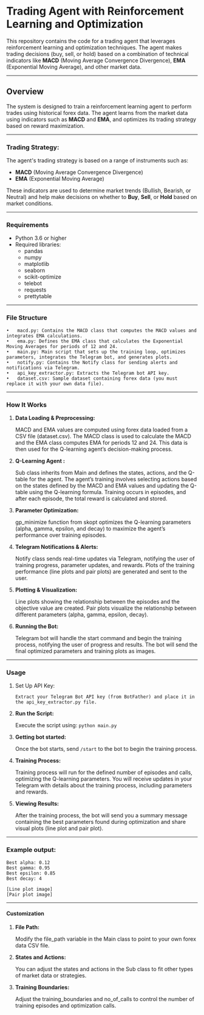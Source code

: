 # Trading Agent with Reinforcement Learning and Optimization

This repository contains the code for a trading agent that leverages reinforcement learning and optimization techniques. The agent makes trading decisions (buy, sell, or hold) based on a combination of technical indicators like **MACD** (Moving Average Convergence Divergence), **EMA** (Exponential Moving Average), and other market data.

---
## Overview

The system is designed to train a reinforcement learning agent to perform trades using historical forex data. The agent learns from the market data using indicators such as **MACD** and **EMA**, and optimizes its trading strategy based on reward maximization.

---
### Trading Strategy:
The agent's trading strategy is based on a range of instruments such as:
- **MACD** (Moving Average Convergence Divergence)
- **EMA** (Exponential Moving Average)

These indicators are used to determine market trends (Bullish, Bearish, or Neutral) and help make decisions on whether to **Buy**, **Sell**, or **Hold** based on market conditions.

---
### Requirements

- Python 3.6 or higher
- Required libraries:
  - pandas
  - numpy
  - matplotlib
  - seaborn
  - scikit-optimize
  - telebot
  - requests
  - prettytable


---
### File Structure

	•	macd.py: Contains the MACD class that computes the MACD values and integrates EMA calculations.
	•	ema.py: Defines the EMA class that calculates the Exponential Moving Averages for periods of 12 and 24.
	•	main.py: Main script that sets up the training loop, optimizes parameters, integrates the Telegram bot, and generates plots.
	•	notify.py: Contains the Notify class for sending alerts and notifications via Telegram.
	•	api_key_extractor.py: Extracts the Telegram bot API key.
	•	dataset.csv: Sample dataset containing forex data (you must replace it with your own data file).
---
### How It Works

1. **Data Loading & Preprocessing:**

	MACD and EMA values are computed using forex data loaded from a CSV file (dataset.csv). 
	The MACD class is used to calculate the MACD and the EMA class computes EMA for periods 12 and 24. This data is then used for the Q-learning agent’s decision-making process.


2.  **Q-Learning Agent :**

	Sub class inherits from Main and defines the states, actions, and the Q-table for the agent. 
	The agent’s training involves selecting actions based on the states defined by the MACD and EMA values and updating the Q-table using the Q-learning formula. 
	Training occurs in episodes, and after each episode, the total reward is calculated and stored.


3. **Parameter Optimization:**
	
	gp_minimize function from skopt optimizes the Q-learning parameters (alpha, gamma, epsilon, and decay) to maximize the agent’s performance over training episodes.


4. **Telegram Notifications & Alerts:**

	Notify class sends real-time updates via Telegram, notifying the user of training progress, parameter updates, and rewards. Plots of the training performance (line plots and pair plots) are generated and sent to the user.


5. **Plotting & Visualization:**

	Line plots showing the relationship between the episodes and the objective value are created.
	Pair plots visualize the relationship between different parameters (alpha, gamma, epsilon, decay).

6. **Running the Bot:**

    Telegram bot will handle the start command and begin the training process, notifying the user of progress and results. The bot will send the final optimized parameters and training plots as images.
---
### Usage

1.	Set Up API Key:
	
		Extract your Telegram Bot API key (from BotFather) and place it in the api_key_extractor.py file.


2. **Run the Script:**

	Execute the script using:
	```python main.py```


3. **Getting bot started:**

	Once the bot starts, send ```/start``` to the bot to begin the training process.


4.  **Training Process:**

	Training process will run for the defined number of episodes and calls, optimizing the Q-learning parameters. You will receive updates in your Telegram with details about the training process, including parameters and rewards.


5. **Viewing Results:**

	After the training process, the bot will send you a summary message containing the best parameters found during optimization and share visual plots (line plot and pair plot).

---
### Example output: 

```
Best alpha: 0.12
Best gamma: 0.95
Best epsilon: 0.85
Best decay: 4

[Line plot image]
[Pair plot image]
```
---
#### Customization

1. **File Path:** 
	
	Modify the file_path variable in the Main class to point to your own forex data CSV file.
   

2. **States and Actions:** 
   
   You can adjust the states and actions in the Sub class to fit other types of market data or strategies.


3. **Training Boundaries:** 
   
   Adjust the training_boundaries and no_of_calls to control the number of training episodes and optimization calls.

